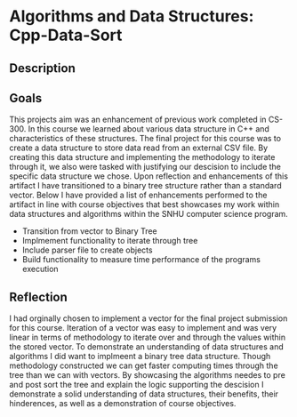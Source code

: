 # Algorithms and Data Structures: Cpp-Data-Sort <br/>

## Description

## Goals
This projects aim was an enhancement of previous work completed in CS-300. In this course we learned about various data structure in C++ and characteristics of these structures. The final project for this course was to create a data structure to store data read from an external CSV file. By creating this data structure and implementing the methodology to iterate through it, we also were tasked with justifying our descision to include the specific data structure we chose. Upon reflection and enhancements of this artifact I have transitioned to a binary tree structure rather than a standard vector. Below I have provided a list of enhancements performed to the artifact in line with course objectives that best showcases my work within data structures and algorithms within the SNHU computer science program.
<ul>
  <li>Transition from vector to Binary Tree</li>
  <li>Implmement functionality to iterate through tree</li>
  <li>Include parser file to create objects</li>
  <li>Build functionality to measure time performance of the programs execution</li>
</ul>

## Reflection

I had orginally chosen to implement a vector for the final project submission for this course. Iteration of a vector was easy to implement and was very linear in terms of methodology to iterate over and through the values within the stored vector. To demonstrate an understanding of data structures and algorithms I did want to implmeent a binary tree data structure. Though methodology constructed we can get faster computing times through the tree than we can with vectors. By showcasing the algorithms needes to pre and post sort the tree and explain the logic supporting the descision I demonstrate a solid understanding of data structures, their benefits, their hinderences, as well as a demonstration of course objectives.
